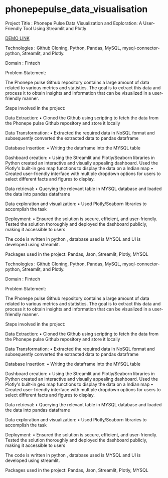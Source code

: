 # phonepepulse_data_visualisation

Project Title : Phonepe Pulse Data Visualization and Exploration: A User-Friendly Tool Using Streamlit and Plotly

[DEMO LINK](http://192.168.1.4:8503)

Technologies : Github Cloning, Python, Pandas, MySQL, mysql-connector-python, Streamlit, and Plotly.

Domain : Fintech

Problem Statement:

The Phonepe pulse Github repository contains a large amount of data related to various metrics and statistics. The goal is to extract this data and process it to obtain insights and information that can be visualized in a user-friendly manner.

Steps involved in the project:

Data Extraction: • Cloned the Github using scripting to fetch the data from the Phonepe pulse Github repository and store it locally

Data Transformation: • Extracted the required data in NoSQL format and subsequently converted the extracted data to pandas dataframe

Database Insertion: • Writing the dataframe into the MYSQL table

Dashboard creation: • Using the Streamlit and Plotly/Seaborn libraries in Python created an interactive and visually appealing dashboard. Used the Plotly's built-in geo map functions to display the data on a Indian map • Created user-friendly interface with multiple dropdown options for users to select different facts and figures to display.

Data retrieval: • Querying the relevant table in MYSQL database and loaded the data into pandas dataframe

Data exploration and visualization: • Used Plotly/Seaborn libraries to accomplish the task

Deployment: • Ensured the solution is secure, efficient, and user-friendly. Tested the solution thoroughly and deployed the dashboard publicly, making it accessible to users

The code is written in python , database used is MYSQL and UI is developed using streamlit.

Packages used in the project: Pandas, Json, Streamlit, Plotly, MYSQL

Technologies : Github Cloning, Python, Pandas, MySQL, mysql-connector-python, Streamlit, and Plotly.

Domain : Fintech

Problem Statement:

The Phonepe pulse Github repository contains a large amount of data related to various metrics and statistics. The goal is to extract this data and process it to obtain insights and information that can be visualized in a user-friendly manner.

Steps involved in the project:

Data Extraction: • Cloned the Github using scripting to fetch the data from the Phonepe pulse Github repository and store it locally

Data Transformation: • Extracted the required data in NoSQL format and subsequently converted the extracted data to pandas dataframe

Database Insertion: • Writing the dataframe into the MYSQL table

Dashboard creation: • Using the Streamlit and Plotly/Seaborn libraries in Python created an interactive and visually appealing dashboard. Used the Plotly's built-in geo map functions to display the data on a Indian map • Created user-friendly interface with multiple dropdown options for users to select different facts and figures to display.

Data retrieval: • Querying the relevant table in MYSQL database and loaded the data into pandas dataframe

Data exploration and visualization: • Used Plotly/Seaborn libraries to accomplish the task

Deployment: • Ensured the solution is secure, efficient, and user-friendly. Tested the solution thoroughly and deployed the dashboard publicly, making it accessible to users

The code is written in python , database used is MYSQL and UI is developed using streamlit.

Packages used in the project: Pandas, Json, Streamlit, Plotly, MYSQL
